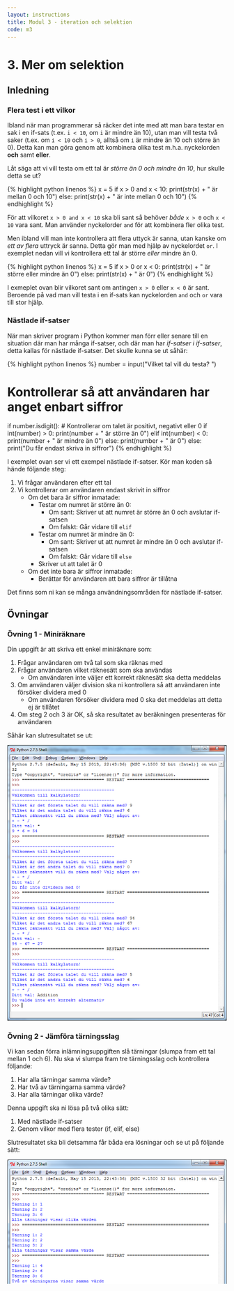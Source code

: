 ```yaml
---
layout: instructions
title: Modul 3 - iteration och selektion
code: m3
---
```


# 3. Mer om selektion

## Inledning

### Flera test i ett vilkor

Ibland när man programmerar så räcker det inte med att man bara testar en sak i en if-sats (t.ex. `i < 10`, om `i` är mindre än 10), utan man vill testa två saker (t.ex. om `i < 10` och `i > 0`, alltså om `i` är mindre än 10 och större än 0). Detta kan man göra genom att kombinera olika test m.h.a. nyckelorden __och__ samt __eller__.

Låt säga att vi vill testa om ett tal är _större än 0 och mindre än 10_, hur skulle detta se ut?

{% highlight python linenos %}
x = 5
if x > 0 and x < 10:
	print(str(x) + " är mellan 0 och 10")
else:
	print(str(x) + " är inte mellan 0 och 10")
{% endhighlight %}

För att vilkoret `x > 0 and x < 10` ska bli sant så behöver _både_ `x > 0` och `x < 10` vara sant. Man använder nyckelorder `and` för att kombinera fler olika test.

Men ibland vill man inte kontrollera att flera uttyck är sanna, utan kanske om _ett av flera_ uttryck är sanna. Detta gör man med hjälp av nyckelordet `or`. I exemplet nedan vill vi kontrollera ett tal är större _eller_ mindre än 0.

{% highlight python linenos %}
x = 5
if x > 0 or x < 0:
	print(str(x) + " är större eller mindre än 0")
else:
	print(str(x) + " är 0")
{% endhighlight %}

I exmeplet ovan blir vilkoret sant om antingen `x > 0` eller  `x < 0` är sant. Beroende på vad man vill testa i en if-sats kan nyckelorden `and` och `or` vara till stor hjälp.

### Nästlade if-satser

När man skriver program i Python kommer man förr eller senare till en situation där man har många if-satser, och där man har _if-satser i if-satser_, detta kallas för nästlade if-satser. Det skulle kunna se ut såhär:

{% highlight python linenos %}
number = input("Vilket tal vill du testa? ")
# Kontrollerar så att användaren har anget enbart siffror
if number.isdigit():
    # Kontrollerar om talet är positivt, negativt eller 0
    if int(number) > 0:
        print(number + " är större än 0")
    elif int(number) < 0:
        print(number + " är mindre än 0")
    else:
        print(number + " är 0")
else:
    print("Du får endast skriva in siffror")
{% endhighlight %}

I exemplet ovan ser vi ett exempel nästlade if-satser. Kör man koden så hände följande steg:

1. Vi frågar användaren efter ett tal
2. Vi kontrollerar om användaren endast skrivit in siffror
	- Om det bara är siffror inmatade:
		- Testar om numret är större än 0:
			- Om sant: Skriver ut att numret är större än 0 och avslutar if-satsen
			- Om falskt: Går vidare till `elif`
		- Testar om numret är mindre än 0:
			- Om sant: Skriver ut att numret är mindre än 0 och avslutar if-satsen
			- Om falskt: Går vidare till `else`
		- Skriver ut att talet är 0
	- Om det inte bara är siffror inmatade:
		- Berättar för användaren att bara siffror är tillåtna

Det finns som ni kan se många användningsområden för nästlade if-satser.

## Övningar

### Övning 1 - Miniräknare

Din uppgift är att skriva ett enkel miniräknare som:

1. Frågar användaren om två tal som ska räknas med
2. Frågar användaren vilket räknesätt som ska användas
	- Om användaren inte väljer ett korrekt räknesätt ska detta meddelas
3. Om användaren väljer division ska ni kontrollera så att användaren inte försöker dividera med 0
	- Om användaren försöker dividera med 0 ska det meddelas att detta ej är tillåtet
4. Om steg 2 och 3 är OK, så ska resultatet av beräkningen presenteras för användaren

Såhär kan slutresultatet se ut:

![Idle](images/idle6.png)

### Övning 2 - Jämföra tärningsslag

Vi kan sedan förra inlämningsuppgiften slå tärningar (slumpa fram ett tal mellan 1 och 6). Nu ska vi slumpa fram tre tärningsslag och kontrollera följande:

1. Har alla tärningar samma värde?
2. Har två av tärningarna samma värde?
3. Har alla tärningar olika värde?

Denna uppgift ska ni lösa på två olika sätt:

1. Med nästlade if-satser
2. Genom vilkor med flera tester (if, elif, else)

Slutresultatet ska bli detsamma får båda era lösningar och se ut på följande sätt:

![Idle](images/idle7.png)
